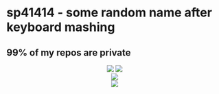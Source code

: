 # sp41414 - some random name after keyboard mashing
## 99% of my repos are private

<div align="center">
<img src="https://github-readme-stats.vercel.app/api?username=sp41414&show_icons=true&theme=dark" />
<img src="https://github-readme-stats.vercel.app/api/top-langs/?username=sp41414&layout=compact&theme=dark" />
</div>

<div align="center">
<img src="https://streak-stats.demolab.com/?user=sp41414&theme=dark" />
</div>

<div align="center">
<img src="https://github-readme-activity-graph.vercel.app/graph?username=sp41414&theme=github-compact" />
</div>
